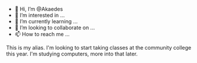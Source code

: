 - 👋 Hi, I’m @Akaedes
- 👀 I’m interested in ...
- 🌱 I’m currently learning ...
- 💞️ I’m looking to collaborate on ...
- 📫 How to reach me ...

<!---
Akaedes/Akaedes is a ✨ special ✨ repository because its `README.md` (this file) appears on your GitHub profile.
You can click the Preview link to take a look at your changes.
--->
This is my alias. I'm looking to start taking classes at the community college this year.
I'm studying computers, more into that later.
